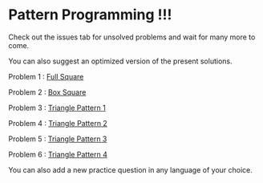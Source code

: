 # Pattern Programming !!!
Check out the issues tab for unsolved problems and wait for many more to come.

You can also suggest an optimized version of the present solutions.

Problem 1 : [Full Square](./FullSquare.java)

Problem 2 : [Box Square](./BoxSquare.java)

Problem 3 : [Triangle Pattern 1](./Triangle1.java)

Problem 4 : [Triangle Pattern 2](./Triangle2.java)

Problem 5 : [Triangle Pattern 3](./Triangle3.java)

Problem 6 : [Triangle Pattern 4](./Triangle4.java)

You can also add a new practice question in any language of your choice.
